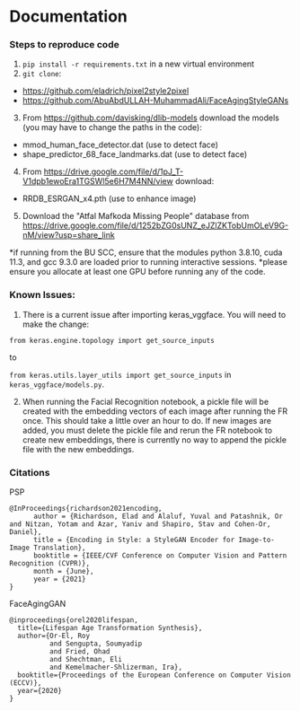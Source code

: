 # Documentation 

### Steps to reproduce code
1. `pip install -r requirements.txt` in a new virtual environment
2. `git clone`:

- https://github.com/eladrich/pixel2style2pixel
- https://github.com/AbuAbdULLAH-MuhammadAli/FaceAgingStyleGANs

3. From https://github.com/davisking/dlib-models download the models (you may have to change the paths in the code):

- mmod_human_face_detector.dat (use to detect face)
- shape_predictor_68_face_landmarks.dat (use to detect face)

4. From https://drive.google.com/file/d/1pJ_T-V1dpb1ewoEra1TGSWl5e6H7M4NN/view download:

- RRDB_ESRGAN_x4.pth (use to enhance image)

5. Download the "Atfal Mafkoda Missing People" database from https://drive.google.com/file/d/1252bZG0sUNZ_eJZlZKTobUmOLeV9G-nM/view?usp=share_link

*if running from the BU SCC, ensure that the modules python 3.8.10, cuda 11.3, and gcc 9.3.0 are loaded prior to running interactive sessions.
*please ensure you allocate at least one GPU before running any of the code.








### Known Issues:
1. There is a current issue after importing keras_vggface. You will need to make the change:

`from keras.engine.topology import get_source_inputs`

to

`from keras.utils.layer_utils import get_source_inputs` in `keras_vggface/models.py`.

2. When running the Facial Recognition notebook, a pickle file will be created with the embedding vectors of each image after running the FR once. This should take a little over an hour to do. If new images are added, you must delete the pickle file and rerun the FR notebook to create new embeddings, there is currently no way to append the pickle file with the new embeddings. 

### Citations 
PSP
```
@InProceedings{richardson2021encoding,
      author = {Richardson, Elad and Alaluf, Yuval and Patashnik, Or and Nitzan, Yotam and Azar, Yaniv and Shapiro, Stav and Cohen-Or, Daniel},
      title = {Encoding in Style: a StyleGAN Encoder for Image-to-Image Translation},
      booktitle = {IEEE/CVF Conference on Computer Vision and Pattern Recognition (CVPR)},
      month = {June},
      year = {2021}
}
```

FaceAgingGAN
```
@inproceedings{orel2020lifespan,
  title={Lifespan Age Transformation Synthesis},
  author={Or-El, Roy
          and Sengupta, Soumyadip
          and Fried, Ohad
          and Shechtman, Eli
          and Kemelmacher-Shlizerman, Ira},
  booktitle={Proceedings of the European Conference on Computer Vision (ECCV)},
  year={2020}
}
```



